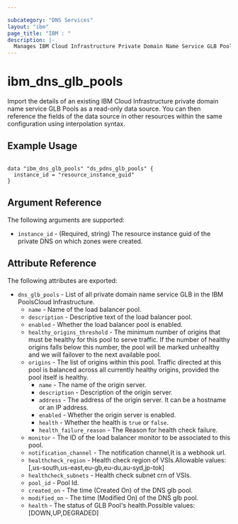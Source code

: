 ```yaml
---

subcategory: "DNS Services"
layout: "ibm"
page_title: "IBM : "
description: |-
  Manages IBM Cloud Infrastructure Private Domain Name Service GLB Pools.
---
```


# ibm_dns_glb_pools

Import the details of an existing IBM Cloud Infrastructure private domain name service GLB Pools as a read-only data source. You can then reference the fields of the data source in other resources within the same configuration using interpolation syntax.

## Example Usage

```hcl

data "ibm_dns_glb_pools" "ds_pdns_glb_pools" {
  instance_id = "resource_instance_guid"
}

```

## Argument Reference

The following arguments are supported:

- `instance_id` - (Required, string) The resource instance guid of the private DNS on which zones were created.

## Attribute Reference

The following attributes are exported:

- `dns_glb_pools` - List of all private domain name service GLB in the IBM PoolsCloud Infrastructure.
  - `name` -  Name of the load balancer pool.
  - `description` -  Descriptive text of the load balancer pool.
  - `enabled` -  Whether the load balancer pool is enabled.
  - `healthy_origins_threshold` -  The minimum number of origins that must be healthy for this pool to serve traffic. If the number of healthy origins falls below this number, the pool will be marked unhealthy and we will failover to the next available pool.
  - `origins` -  The list of origins within this pool. Traffic directed at this pool is balanced across all currently healthy origins, provided the pool itself is healthy.
    - `name` -  The name of the origin server.
    - `description` -  Description of the origin server.
    - `address` -  The address of the origin server. It can be a hostname or an IP address.
    - `enabled` -  Whether the origin server is enabled.
    - `health` - Whether the health is `true` or `false`.
    - `health_failure_reason` - The Reason for health check failure.
  - `monitor` -  The ID of the load balancer monitor to be associated to this pool.
  - `notification_channel` -  The notification channel,It is a webhook url.
  - `healthcheck_region` -  Health check region of VSIs.Allowable values: [,us-south,us-east,eu-gb,eu-du,au-syd,jp-tok]
  - `healthcheck_subnets` -  Health check subnet crn of VSIs.
  - `pool_id` - Pool Id.
  - `created_on` - The time (Created On) of the DNS glb pool.
  - `modified_on` - The time (Modified On) of the DNS glb pool.
  - `health` - The status of GLB Pool's health.Possible values: [DOWN,UP,DEGRADED]
